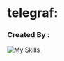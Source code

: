 # telegraf:

### Created By :

[![My Skills](https://skillicons.dev/icons?i=js,typescript,docker&theme=dark)](https://skillicons.dev)


